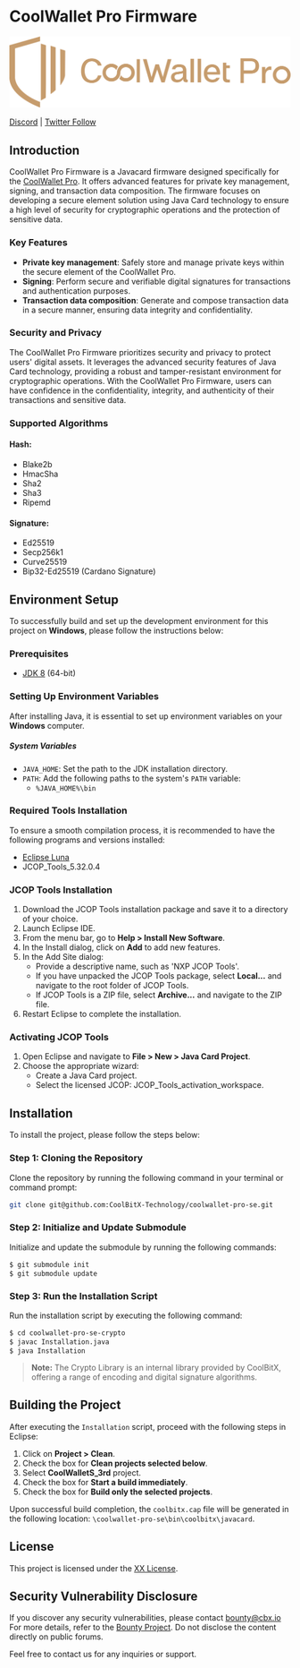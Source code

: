 # CoolWallet Pro Firmware

![CoolWallet Pro Firmware Logo](coolwallet-pro-firmware-logo.png)

[Discord](https://discordapp.com/channels/640544929680064512/660894930604130304/) | [Twitter Follow](https://twitter.com/coolwallet)

## Introduction
CoolWallet Pro Firmware is a Javacard firmware designed specifically for the [CoolWallet Pro](https://www.coolwallet.io/coolwallet_pro/). It offers advanced features for private key management, signing, and transaction data composition. The firmware focuses on developing a secure element solution using Java Card technology to ensure a high level of security for cryptographic operations and the protection of sensitive data.

### Key Features

- **Private key management**: Safely store and manage private keys within the secure element of the CoolWallet Pro.
- **Signing**: Perform secure and verifiable digital signatures for transactions and authentication purposes.
- **Transaction data composition**: Generate and compose transaction data in a secure manner, ensuring data integrity and confidentiality.

### Security and Privacy

The CoolWallet Pro Firmware prioritizes security and privacy to protect users' digital assets. It leverages the advanced security features of Java Card technology, providing a robust and tamper-resistant environment for cryptographic operations. With the CoolWallet Pro Firmware, users can have confidence in the confidentiality, integrity, and authenticity of their transactions and sensitive data.

### Supported Algorithms
#### Hash:
- Blake2b
- HmacSha
- Sha2
- Sha3
- Ripemd

#### Signature:
- Ed25519
- Secp256k1
- Curve25519
- Bip32-Ed25519 (Cardano Signature)

## Environment Setup

To successfully build and set up the development environment for this project on **Windows**, please follow the instructions below:

### Prerequisites
- [JDK 8](https://www.oracle.com/java/technologies/javase/javase-jdk8-downloads.html) (64-bit)

### Setting Up Environment Variables

After installing Java, it is essential to set up environment variables on your **Windows** computer.

##### System Variables
- `JAVA_HOME`: Set the path to the JDK installation directory.
- `PATH`: Add the following paths to the system's `PATH` variable:
  - `%JAVA_HOME%\bin`
  
### Required Tools Installation
To ensure a smooth compilation process, it is recommended to have the following programs and versions installed:

- [Eclipse Luna](https://www.eclipse.org/downloads/packages/release/luna/sr2/eclipse-ide-java-developers)
- JCOP_Tools_5.32.0.4



### JCOP Tools Installation

1. Download the JCOP Tools installation package and save it to a directory of your choice.
2. Launch Eclipse IDE.
3. From the menu bar, go to  **Help > Install New Software**.
4. In the Install dialog, click on **Add** to add new features.
5. In the Add Site dialog:
   - Provide a descriptive name, such as 'NXP JCOP Tools'.
   - If you have unpacked the JCOP Tools package, select **Local...** and navigate to the root folder of JCOP Tools.
   - If JCOP Tools is a ZIP file, select **Archive...** and navigate to the ZIP file.
6. Restart Eclipse to complete the installation.

### Activating JCOP Tools

1. Open Eclipse and navigate to **File > New > Java Card Project**.
2. Choose the appropriate wizard:
   - Create a Java Card project.
   - Select the licensed JCOP: JCOP_Tools_activation_workspace.

## Installation
To install the project, please follow the steps below:
### Step 1: Cloning the Repository
Clone the repository by running the following command in your terminal or command prompt:

```bash
git clone git@github.com:CoolBitX-Technology/coolwallet-pro-se.git
```

### Step 2: Initialize and Update Submodule
Initialize and update the submodule by running the following commands:
```shell
$ git submodule init
$ git submodule update
```

### Step 3: Run the Installation Script
Run the installation script by executing the following command:
```shell
$ cd coolwallet-pro-se-crypto
$ javac Installation.java
$ java Installation
```

>**Note:** The Crypto Library is an internal library provided by CoolBitX, offering a range of encoding and digital signature algorithms.

## Building the Project
After executing the `Installation` script, proceed with the following steps in Eclipse:
1. Click on **Project > Clean**.
2. Check the box for **Clean projects selected below**.
3. Select **CoolWalletS_3rd** project.
4. Check the box for **Start a build immediately**.
5. Check the box for **Build only the selected projects**.

Upon successful build completion, the `coolbitx.cap` file will be generated in the following location: `\coolwallet-pro-se\bin\coolbitx\javacard`.

## License
This project is licensed under the [XX License](LICENSE).

## Security Vulnerability Disclosure

If you discover any security vulnerabilities, please contact bounty@cbx.io For more details, refer to the [Bounty Project](https://bugrap.io/bounties/CoolWallet). Do not disclose the content directly on public forums.

Feel free to contact us for any inquiries or support.
